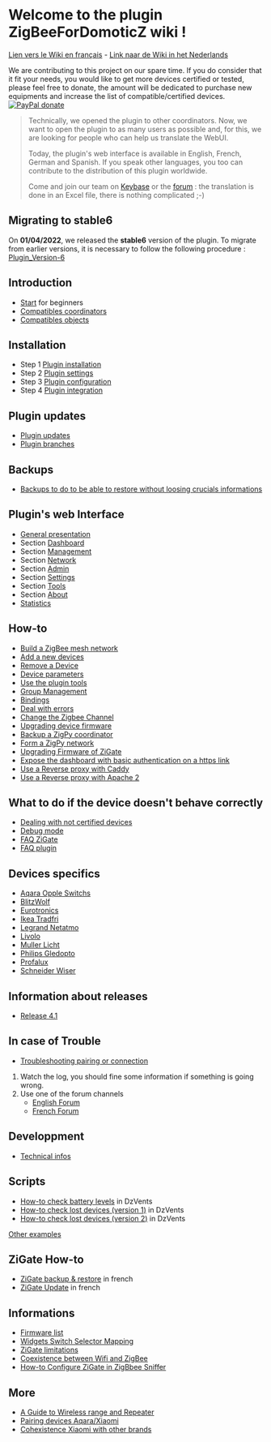 # Welcome to the plugin ZigBeeForDomoticZ wiki !

[Lien vers le Wiki en français](../fr-fr/Readme.md) - [Link naar de Wiki in het Nederlands](../nl-dut/Readme.md)


We are contributing to this project on our spare time. If you do consider that it fit your needs, you would like to get more devices certified or tested, please feel free to donate, the amount will be dedicated to purchase new equipments and increase the list of compatible/certified devices.
[![PayPal donate](https://camo.githubusercontent.com/d5d24e33e2f4b6fe53987419a21b203c03789a8f/68747470733a2f2f696d672e736869656c64732e696f2f62616467652f446f6e6174652d50617950616c2d677265656e2e737667)](https://paypal.me/pipiche)

>Technically, we opened the plugin to other coordinators. Now, we want to open the plugin to as many users as possible and, for this, we are looking for people who can help us translate the WebUI.
>
>Today, the plugin's web interface is available in English, French, German and Spanish. If you speak other languages, you too can contribute to the distribution of this plugin worldwide.
>
> Come and join our team on [Keybase](https://keybase.io/team/zigateforum) or the [forum](https://www.domoticz.com/forum/viewforum.php?f=68) : the translation is done in an Excel file, there is nothing complicated ;-)


## Migrating to stable6

On __01/04/2022__, we released the __stable6__ version of the plugin. To migrate from earlier versions, it is necessary to follow the following procedure : [Plugin_Version-6](Plugin_Version-6.md)


## Introduction

* [Start](Info_Home.md) for beginners
* [Compatibles coordinators](Coordinators.md)
* [Compatibles objects](Objects.md)


## Installation

* Step 1 [Plugin installation](Plugin_Installation.md)
* Step 2 [Plugin settings](Plugin_Settings.md)
* Step 3 [Plugin configuration](Plugin_Configuration.md)
* Step 4 [Plugin integration](Plugin_Integration.md)


## Plugin updates

* [Plugin updates](Plugin_Update.md#plugin-update)
* [Plugin branches](Plugin_Update.md#plugin-branches)


## Backups

* [Backups to do to be able to restore without loosing crucials informations](Plugin_Backup.md)


## Plugin's web Interface

* [General presentation](WebUI_General-presentation.md)
* Section [Dashboard](WebUI_Dashboard.md)
* Section [Management](WebUI_Management.md)
* Section [Network](WebUI_Network.md)
* Section [Admin](WebUI_Admin.md)
* Section [Settings](WebUI_Settings.md)
* Section [Tools](WebUI_Tools.md)
* Section [About](WebUI_About.md)
* [Statistics](WebUI_Stastics)


## How-to

* [Build a ZigBee mesh network](HowTo_Build-a-ZigBee-network.md)
* [Add a new devices](HowTo_Pairing-device.md)
* [Remove a Device](HowTo_Remove-device.md)
* [Device parameters](HowTo_Device-parameters.md)
* [Use the plugin tools](HowTo_Using-tools.md)
* [Group Management](HowTo_Group-management.md)
* [Bindings](HowTo_Binding_Legrand.md)
* [Deal with errors](HowTo_Dealing-pluging-error.md)
* [Change the Zigbee Channel](HowTo_Change-ZigBee-channel.md)
* [Upgrading device firmware](HowTo_Update-device-firmware.md)
* [Backup a ZigPy coordinator](HowTo_Backup-zigpy-coordinators.md)
* [Form a ZigPy network](HowTo_Form-network-zigpy.md)
* [Upgrading Firmware of ZiGate](HowTo_Update-ZiGate-firmware.md)
* [Expose the dashboard with basic authentication on a https link](HowTo_Dashboard-Access-Basic-Auth.md)
* [Use a Reverse proxy with Caddy](HowTo_Reverse-Proxy-with-Caddy.md)
* [Use a Reverse proxy with Apache 2](HowTo_Reverse-Proxy-with-Apache2.md)


## What to do if the device doesn't behave correctly

* [Dealing with not certified devices](Problem_Dealing-with-none-certified-device.md)
* [Debug mode](Problem_Debuging-mode.md)
* [FAQ ZiGate](FAQ_ZiGate.md)
* [FAQ plugin](Problem_FAQ.md)


## Devices specifics

* [Aqara Opple Switchs](Corner_AqaraOppleSwitchs.md)
* [BlitzWolf](Corner_Blitzwolf.md)
* [Eurotronics](Corner_Eurotronics.md)
* [Ikea Tradfri](Corner_Ikea-Tradfri.md)
* [Legrand Netatmo](Corner_Legrand-Netatmo.md)
* [Livolo](Corner_Livolo.md)
* [Muller Licht](Corner_Tint.md)
* [Philips Gledopto](Corner_Philips-Gledopto.md)
* [Profalux](Corner_Profalux-corner.md)
* [Schneider Wiser](Corner_Schneider_Wiser.md)


## Information about releases

* [Release 4.1](Release_4.1.md)


## In case of Trouble

* [Troubleshooting pairing or connection](Troubleshooting_Pairing.md)

1. Watch the log, you should fine some information if something is going wrong.
1. Use one of the forum channels
   * [English Forum](https://www.domoticz.com/forum/viewforum.php?f=68)
   * [French Forum](https://easydomoticz.com/forum/viewforum.php?f=28)


## Developpment

* [Technical infos](Technical/Readme.md)

## Scripts

* [How-to check battery levels](../Contrib/CheckBatteryLevel.dzVents) in DzVents
* [How-to check lost devices (version 1)](../Contrib/CheckLastSeen.dzVents) in DzVents
* [How-to check lost devices (version 2)](../Contrib/CheckDeadDevices.lua) in DzVents

 [Other examples](https://github.com/zigbeefordomoticz/wiki/tree/master/Contrib)


## ZiGate How-to

 * [ZiGate backup & restore](https://zigate.fr/documentation/sauvegardez-et-restaurez-votre-zigate) in french
 * [ZiGate Update](https://zigate.fr/documentation/mise-a-jour-de-la-zigate) in french


## Informations

* [Firmware list](Info_Firmware-list.md)
* [Widgets Switch Selector Mapping](Info_Widgets-Switch-Selector-Mapping)
* [ZiGate limitations](Info_ZiGate-Limitations.md)
* [Coexistence between Wifi and ZigBee](Info_ZigBee-and-Wifi.md)
* [How-to Configure ZiGate in ZigBbee Sniffer](Info_Configure-ZiGate-as-Sniffer.md)


## More

* [A Guide to Wireless range and Repeater](https://support.smartthings.com/hc/en-us/articles/209963206-A-guide-to-wireless-range-and-repeaters)
* [Pairing devices Aqara/Xiaomi](https://community.hubitat.com/t/xiaomi-aqara-devices-pairing-keeping-them-connected/623)
* [Cohexistence Xiaomi with other brands](https://community.hubitat.com/t/xiaomi-aqara-devices-pairing-keeping-them-connected/623)
